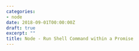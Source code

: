 ```yaml
---
categories:
- node
date: 2018-09-01T00:00:00Z
draft: true
excerpt: ""
title: Node - Run Shell Command within a Promise
---
```


